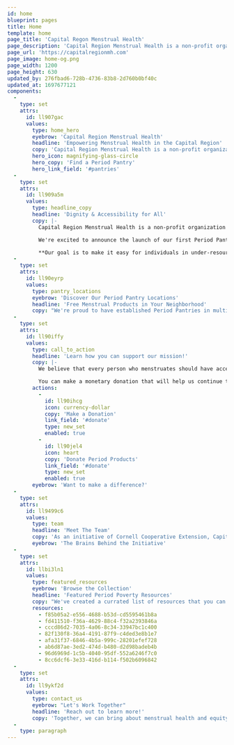 ```yaml
---
id: home
blueprint: pages
title: Home
template: home
page_title: 'Capital Regon Menstrual Health'
page_description: 'Capital Region Menstrual Health is a non-profit organization working to promote the health and well-being of individuals who menstruate in our community. Our mission is to increase period equity by providing access to menstrual hygiene products and education.'
page_url: 'https://capitalregionmh.com'
page_image: home-og.png
page_width: 1200
page_height: 630
updated_by: 276fbad6-728b-4736-83b8-2d760b0bf40c
updated_at: 1697677121
components:
  -
    type: set
    attrs:
      id: ll907gac
      values:
        type: home_hero
        eyebrow: 'Capital Region Menstrual Health'
        headline: 'Empowering Menstrual Health in the Capital Region'
        copy: 'Capital Region Menstrual Health is a non-profit organization working to promote the health and well-being of individuals who menstruate in our community. Our mission is to increase period equity by providing access to menstrual hygiene products and education.'
        hero_icon: magnifying-glass-circle
        hero_copy: 'Find a Period Pantry'
        hero_link_field: '#pantries'
  -
    type: set
    attrs:
      id: ll909a5m
      values:
        type: headline_copy
        headline: 'Dignity & Accessibility for All'
        copy: |-
          Capital Region Menstrual Health is a non-profit organization working to promote the health and well-being of individuals who menstruate in our community. Our mission is to increase period equity by providing access to menstrual hygiene products and education.

          We're excited to announce the launch of our first Period Pantry at the Bethesda House in Schenectady, NY, with two additional pantries at SICM and The YWCA of Schenectady. These small, free, weather-protected containers offer a variety of menstrual hygiene products, just like a Little Free Library or Little Food Pantry.

          **Our goal is to make it easy for individuals in under-resourced communities to access the period products they need, whenever they need them.**
  -
    type: set
    attrs:
      id: ll90eyrp
      values:
        type: pantry_locations
        eyebrow: 'Discover Our Period Pantry Locations'
        headline: 'Free Menstrual Products in Your Neighborhood'
        copy: "We're proud to have established Period Pantries in multiple locations across the Capital Region, making it convenient for individuals in need to access menstrual hygiene products. Each Period Pantry is stocked with a variety of essential products to ensure that everyone can find what they need."
  -
    type: set
    attrs:
      id: ll90iffy
      values:
        type: call_to_action
        headline: 'Learn how you can support our mission!'
        copy: |-
          We believe that every person who menstruates should have access to the products and resources they need to manage their period with dignity and comfort. That's why we're accepting donations of period products and monetary donations.

          You can make a monetary donation that will help us continue to expand our Period Pantry network and provide essential menstrual hygiene products to those in need. If you'd like to donate period products, please contact CRMH for more information on how to make a donation.
        actions:
          -
            id: ll90ihcg
            icon: currency-dollar
            copy: 'Make a Donation'
            link_field: '#donate'
            type: new_set
            enabled: true
          -
            id: ll90jel4
            icon: heart
            copy: 'Donate Period Products'
            link_field: '#donate'
            type: new_set
            enabled: true
        eyebrow: 'Want to make a difference?'
  -
    type: set
    attrs:
      id: ll9499c6
      values:
        type: team
        headline: 'Meet The Team'
        copy: 'As an initiative of Cornell Cooperative Extension, Capital Region Menstrual Health (previously SMHC) works to promote the health and wellbeing of individuals who menstruate in our area. CRMH works to increase period equity by bringing period products directly into under-resourced communities through a network of established and trusted community-based organizations and our period pantries.'
        eyebrow: 'The Brains Behind the Initiative'
  -
    type: set
    attrs:
      id: llbi3ln1
      values:
        type: featured_resources
        eyebrow: 'Browse the Collection'
        headline: 'Featured Period Poverty Resources'
        copy: "We've created a currated list of resources that you can utilize to help educate yourself, and others including policy makers."
        resources:
          - f85b05a2-e556-4688-b53d-cd5595461b8a
          - fd411510-f36a-4629-88c4-f32a2393846a
          - cccd86d2-7035-4a06-8c34-33947bc1c400
          - 82f130f8-36a4-4191-87f9-c4ded3e8b1e7
          - afa31f37-6846-4b5a-999c-28201efef728
          - ab6d87ae-3ed2-474d-b480-d2d98badeb4b
          - 96d6969d-1c5b-4040-95df-552a6246f7c0
          - 8cc6dcf6-3e33-416d-b114-f502b6096842
  -
    type: set
    attrs:
      id: ll9ykf2d
      values:
        type: contact_us
        eyebrow: "Let's Work Together"
        headline: 'Reach out to learn more!'
        copy: 'Together, we can bring about menstrual health and equity in the Capital Region. If you want to get in touch with us to learn more about the work we’re doing, or to learn how you can make a difference, you can submit the form below and someone from our team will get back to you.'
  -
    type: paragraph
---
```

